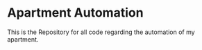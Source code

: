 Apartment Automation
====================


This is the Repository for all code regarding the automation of my apartment.
